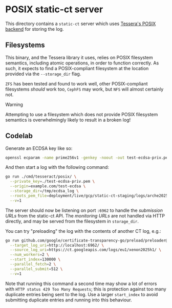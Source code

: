 # POSIX static-ct server

This directory contains a `static-ct` server which uses
[Tessera's POSIX backend](https://pkg.go.dev/github.com/transparency-dev/tessera/storage/posix#section-readme)
for storing the log.

## Filesystems

This binary, and the Tessera library it uses, relies on POSIX filesystem semantics,
including atomic operations, in order to function correctly. As such, it expects to find
a POSIX-compliant filesystem at the location provided via the `--storage_dir` flag.

`ZFS` has been tested and found to work well, other POSIX-compliant filesystems _should_
work too, `CephFS` may work, but `NFS` will almost certainly not.

> [!WARNING]
> Attempting to use a filesystem which does not provide POSIX filesystem
> semantics is overwhelmingly likely to result in a broken log!


## Codelab

Generate an ECDSA key like so:

```bash
openssl ecparam -name prime256v1 -genkey -noout -out test-ecdsa-priv.pem 
```

And then start a log with the following command:

```bash
go run ./cmd/tesseract/posix/ \
  --private_key=./test-ecdsa-priv.pem \
  --origin=example.com/test-ecdsa \
  --storage_dir=/tmp/ecdsa_log \
  --roots_pem_file=deployment/live/gcp/static-ct-staging/logs/arche2025h1/roots.pem \
  --v=1
```

The server should now be listening on port `:6962` to handle the _submission URLs_ from
the static-ct API. The _monitoring URLs_ are not handled via HTTP directly, and may be
served from the filesystem in `storage_dir`.

You can try "preloading" the log with the contents of another CT log, e.g.:

```bash
go run github.com/google/certificate-transparency-go/preload/preloader@master \
  --target_log_uri=http://localhost:6962/ \
  --source_log_uri=https://ct.googleapis.com/logs/eu1/xenon2025h1/ \
  --num_workers=2 \
  --start_index=130000 \
  --parallel_fetch=2 \
  --parallel_submit=512 \
  --v=1
```

Note that running this command a second time may show a lot of errors with
`HTTP status 429 Too Many Requests`; this is protection against too many duplicate
entries being sent to the log.
Use a larger `start_index` to avoid submitting duplicate entries and running into
this behaviour.
